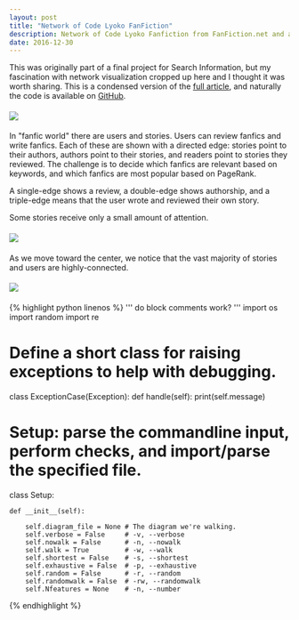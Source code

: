 ```yaml
---
layout: post
title: "Network of Code Lyoko FanFiction"
description: Network of Code Lyoko Fanfiction from FanFiction.net and a search engine to explore it.
date: 2016-12-30
---
```


This was originally part of a final project for Search Information, but my fascination with network visualization cropped up here and I thought it was worth sharing. This is a condensed version of the [full article](https://batflyer.github.io/CLFanFictionSearchEngine/), and naturally the code is available on [GitHub](https://github.com/batflyer/CLFanFictionSearchEngine).

<img src="https://raw.githubusercontent.com/batflyer/CLFanfictionSearchEngine/master/media/directed-fanfiction-graph.jpg" style="display: block; margin: auto; padding-top: 0.4em; padding-bottom: 0.4em;" />

In "fanfic world" there are users and stories. Users can review fanfics and write fanfics. Each of these are shown with a directed edge: stories point to their authors, authors point to their stories, and readers point to stories they reviewed. The challenge is to decide which fanfics are relevant based on keywords, and which fanfics are most popular based on PageRank.

A single-edge shows a review, a double-edge shows authorship, and a triple-edge means that the user wrote and reviewed their own story.

Some stories receive only a small amount of attention.

<img src="https://raw.githubusercontent.com/batflyer/CLFanfictionSearchEngine/master/media/fan-network2.png" style="display: block; margin: auto; padding-top: 0.4em; padding-bottom: 0.4em;" />

As we move toward the center, we notice that the vast majority of stories and users are highly-connected.

<img src="https://raw.githubusercontent.com/batflyer/CLFanfictionSearchEngine/master/media/fan-network6.png" style="display: block; margin: auto; padding-top: 0.4em; padding-bottom: 0.4em;" />

{% highlight python linenos %}
'''
do block comments work?
'''
import os
import random
import re

# Define a short class for raising exceptions to help with debugging.

class ExceptionCase(Exception):
    def handle(self):
        print(self.message)

# Setup: parse the commandline input, perform checks, and import/parse the specified file.

class Setup:
    
    def __init__(self):

        self.diagram_file = None # The diagram we're walking.
        self.verbose = False     # -v, --verbose
        self.nowalk = False      # -n, --nowalk
        self.walk = True         # -w, --walk
        self.shortest = False    # -s, --shortest
        self.exhaustive = False  # -p, --exhaustive
        self.random = False      # -r, --random
        self.randomwalk = False  # -rw, --randomwalk
        self.Nfeatures = None    # -n, --number
        
{% endhighlight %}
